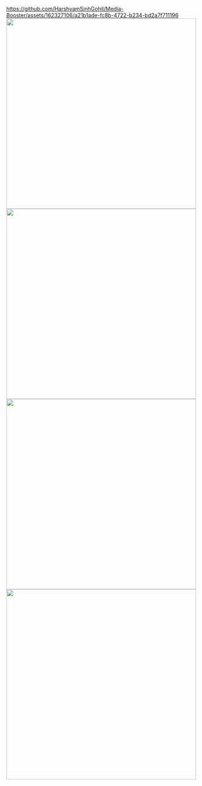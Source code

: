 https://github.com/HarshyamSinhGohil/Media-Booster/assets/162327106/a21b1ade-fc8b-4722-b234-bd2a7f711196
<img src="https://github.com/HarshyamSinhGohil/Media-Booster/assets/162327106/9fd52025-6c7b-4ab9-9ce3-6fea08b7ca27" height="500"/>
<img src="https://github.com/HarshyamSinhGohil/Media-Booster/assets/162327106/529275b2-abf5-4360-8a3f-01def803267e" height="500"/>
<img src="https://github.com/HarshyamSinhGohil/Media-Booster/assets/162327106/f51bbd76-d2a9-4afa-aa23-04379c1d6a73" height="500"/>
<img src="https://github.com/HarshyamSinhGohil/Media-Booster/assets/162327106/273fc8dc-d2bf-4e58-8e3c-5b5aae932b5d" height="500"/>
